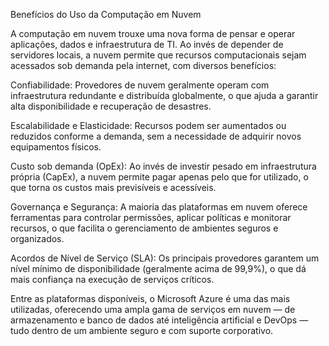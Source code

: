 Benefícios do Uso da Computação em Nuvem

A computação em nuvem trouxe uma nova forma de pensar e operar aplicações, dados e infraestrutura de TI. Ao invés de depender de servidores locais, a nuvem permite que recursos computacionais sejam acessados sob demanda pela internet, com diversos benefícios:

Confiabilidade: Provedores de nuvem geralmente operam com infraestrutura redundante e distribuída globalmente, o que ajuda a garantir alta disponibilidade e recuperação de desastres.

Escalabilidade e Elasticidade: Recursos podem ser aumentados ou reduzidos conforme a demanda, sem a necessidade de adquirir novos equipamentos físicos.

Custo sob demanda (OpEx): Ao invés de investir pesado em infraestrutura própria (CapEx), a nuvem permite pagar apenas pelo que for utilizado, o que torna os custos mais previsíveis e acessíveis.

Governança e Segurança: A maioria das plataformas em nuvem oferece ferramentas para controlar permissões, aplicar políticas e monitorar recursos, o que facilita o gerenciamento de ambientes seguros e organizados.

Acordos de Nível de Serviço (SLA): Os principais provedores garantem um nível mínimo de disponibilidade (geralmente acima de 99,9%), o que dá mais confiança na execução de serviços críticos.

Entre as plataformas disponíveis, o Microsoft Azure é uma das mais utilizadas, oferecendo uma ampla gama de serviços em nuvem — de armazenamento e banco de dados até inteligência artificial e DevOps — tudo dentro de um ambiente seguro e com suporte corporativo.
